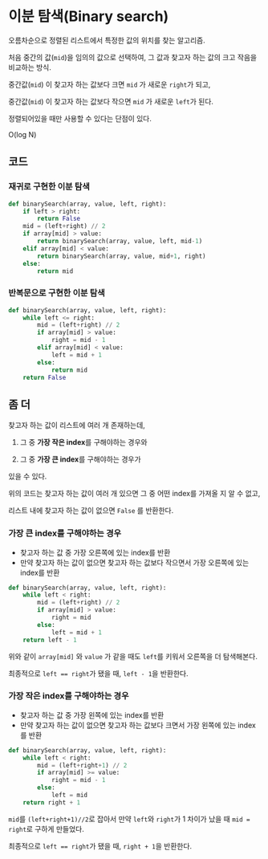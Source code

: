 # 이분 탐색(Binary search)

오름차순으로 정렬된 리스트에서 특정한 값의 위치를 찾는 알고리즘.

처음 중간의 값(`mid`)을 임의의 값으로 선택하여, 그 값과 찾고자 하는 값의 크고 작음을 비교하는 방식.

중간값(`mid`) 이 찾고자 하는 값보다 크면 `mid` 가 새로운 `right`가 되고,

중간값(`mid`) 이 찾고자 하는 값보다 작으면 `mid` 가 새로운 `left`가 된다.

정렬되어있을 때만 사용할 수 있다는 단점이 있다.

O(log N)

## 코드

### 재귀로 구현한 이분 탐색

```python
def binarySearch(array, value, left, right):
    if left > right:
        return False
    mid = (left+right) // 2
    if array[mid] > value:
        return binarySearch(array, value, left, mid-1)
    elif array[mid] < value:
        return binarySearch(array, value, mid+1, right)
    else:
        return mid
```



### 반복문으로 구현한 이분 탐색

```python
def binarySearch(array, value, left, right):
    while left <= right:
        mid = (left+right) // 2
        if array[mid] > value:
            right = mid - 1
        elif array[mid] < value:
            left = mid + 1
        else:
            return mid
    return False
```



## 좀 더 

찾고자 하는 값이 리스트에 여러 개 존재하는데,

1. 그 중 **가장 작은 index**를 구해야하는 경우와

2. 그 중 **가장 큰 index**를 구해야하는 경우가

있을 수 있다.



위의 코드는 찾고자 하는 값이 여러 개 있으면 그 중 어떤 index를 가져올 지 알 수 없고,

리스트 내에 찾고자 하는 값이 없으면 `False` 를 반환한다.



### 가장 큰 index를 구해야하는 경우

- 찾고자 하는 값 중 가장 오른쪽에 있는 index를 반환
- 만약 찾고자 하는 값이 없으면 찾고자 하는 값보다 작으면서 가장 오른쪽에 있는 index를 반환

```python
def binarySearch(array, value, left, right):
    while left < right:
        mid = (left+right) // 2
        if array[mid] > value:
            right = mid
        else:
            left = mid + 1
    return left - 1
```

위와 같이 `array[mid]` 와 `value` 가 같을 때도 `left`를 키워서 오른쪽을 더 탐색해본다.

 최종적으로 `left == right`가 됐을 때,  `left - 1`을 반환한다.





### 가장 작은 index를 구해야하는 경우

- 찾고자 하는 값 중 가장 왼쪽에 있는 index를 반환
- 만약 찾고자 하는 값이 없으면 찾고자 하는 값보다 크면서 가장 왼쪽에 있는 index를 반환

```python
def binarySearch(array, value, left, right):
    while left < right:
        mid = (left+right+1) // 2
        if array[mid] >= value:
            right = mid - 1
        else:
            left = mid
    return right + 1
```

`mid`를 `(left+right+1)//2`로 잡아서 만약 `left`와 `right`가 1 차이가 났을 때 `mid = right`로 구하게 만들었다.

최종적으로 `left == right`가 됐을 때, `right + 1`을 반환한다.



